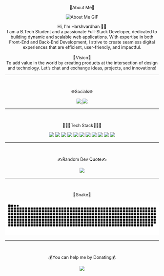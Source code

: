 <p align="center">💫About Me💫</p>  
  
<div align="center"> <img height="111" width ="555"
src=https://media3.giphy.com/media/v1.Y2lkPTZjMDliOTUyd284ZnN1eG95cDkwZWt4Y2x4bGU3d2h3MXhnaGk3c3gzajZwb2U3OSZlcD12MV9pbnRlcm5hbF9naWZfYnlfaWQmY3Q9Zw/qgQUggAC3Pfv687qPC/giphy.gif alt="About Me GIF">  
  
</div>  
  
<p align="center">  
  Hi, I'm Harshvardhan 👋🏻<br>  
I am a B.Tech Student and a passionate Full-Stack Developer, dedicated to building dynamic and scalable web applications. With expertise in both Front-End and Back-End Development, I strive to create seamless digital experiences that are efficient, user-friendly, and impactful.<br><br>  
  🚀Vision🚀<br>  
To add value in the world by creating products at the intersection of design and technology. Let’s chat and exchange ideas, projects, and innovations! </>  
</p>  
  
<hr>  
<br>  
  
<p align="center">🌐Socials🌐</p>  
  
<div align="center">  
  <a href=https://www.instagram.com/escharsh?igsh=MTducXUxejBwZ3E5dA==>  
    <img src="https://img.shields.io/badge/Instagram-%23E4405F.svg?logo=Instagram&logoColor=white">  
  </a>  
  <a href=https://www.linkedin.com/in/harsh-vardhan-6748a632a?utm_source=share&utm_campaign=share_via&utm_content=profile&utm_medium=android_app>  
    <img src="https://img.shields.io/badge/LinkedIn-%230077B5.svg?logo=linkedin&logoColor=white">  
  </a>  
</div>  
  
<hr>  
<br>  
  
<p align="center">👨🏻‍💻Tech Stack👨🏻‍💻</p>  
  
<div align="center">  
  <img src="https://img.shields.io/badge/html5-%23E34F26.svg?style=for-the-badge&logo=html5&logoColor=white">  
  <img src="https://img.shields.io/badge/css3-%231572B6.svg?style=for-the-badge&logo=css3&logoColor=white">  
  <img src="https://img.shields.io/badge/javascript-%23323330.svg?style=for-the-badge&logo=javascript&logoColor=%23F7DF1E">  
  <img src="https://img.shields.io/badge/react-%2320232a.svg?style=for-the-badge&logo=react&logoColor=%2361DAFB">  
  <img src="https://img.shields.io/badge/mysql-4479A1.svg?style=for-the-badge&logo=mysql&logoColor=white">  
  <img src="https://img.shields.io/badge/MongoDB-%234ea94b.svg?style=for-the-badge&logo=mongodb&logoColor=white">  
  <img src="https://img.shields.io/badge/git-%23F05033.svg?style=for-the-badge&logo=git&logoColor=white">  
  <img src="https://img.shields.io/badge/github-%23121011.svg?style=for-the-badge&logo=github&logoColor=white">  
  <img src="https://img.shields.io/badge/Canva-%2300C4CC.svg?style=for-the-badge&logo=Canva&logoColor=white">  
  <img src="https://img.shields.io/badge/figma-%23F24E1E.svg?style=for-the-badge&logo=figma&logoColor=white">  
  <img src="https://img.shields.io/badge/blender-%23F5792A.svg?style=for-the-badge&logo=blender&logoColor=white">  
</div>  
  
<hr>  
<br>  
  
<p align="center">✍️Random Dev Quote✍️</p>  
  
<div align="center">  
  <img src="https://quotes-github-readme.vercel.app/api?type=horizontal&theme=radical">  
</div>  
  
<hr>  
<br>  
  
<p align="center">🐍Snake🐍</p>  
  
<div align="center">  
  <img alt="snake eating my contributions" src="https://raw.githubusercontent.com/salesp07/salesp07/output/github-contribution-grid-snake.svg">  
</div>  
  
<hr>  
<br>  
  
<p align="center">💰You can help me by Donating💰</p>  
  
<div align="center">  
  <a href="https://paypal.me/@Harshvardhan022">  
    <img src="https://img.shields.io/badge/PayPal-00457C?style=for-the-badge&logo=paypal&logoColor=white">  
  </a>  
</div> 